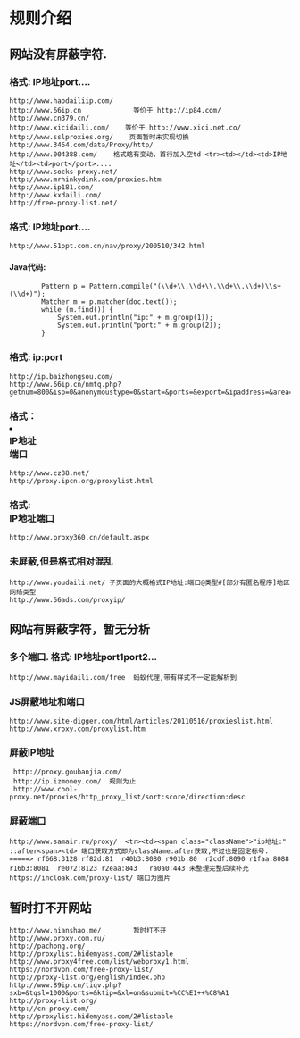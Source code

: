 # 规则介绍

## 网站没有屏蔽字符.

### 格式:  <tr><td>IP地址</td><td>port</td>....

    http://www.haodailiip.com/
    http://www.66ip.cn             等价于 http://ip84.com/   http://www.cn379.cn/
    http://www.xicidaili.com/    等价于 http://www.xici.net.co/
    http://www.sslproxies.org/    页面暂时未实现切换
    http://www.3464.com/data/Proxy/http/
    http://www.004388.com/    格式略有变动，首行加入空td <tr><td></td><td>IP地址</td><td>port</port>....
    http://www.socks-proxy.net/
    http://www.mrhinkydink.com/proxies.htm
    http://www.ip181.com/
    http://www.kxdaili.com/
    http://free-proxy-list.net/

### 格式:  <TR><TD>IP地址</TD><TD>port</TD>....

    http://www.51ppt.com.cn/nav/proxy/200510/342.html

#### Java代码:

            Pattern p = Pattern.compile("(\\d+\\.\\d+\\.\\d+\\.\\d+)\\s+(\\d+)");
            Matcher m = p.matcher(doc.text());
            while (m.find()) {
                System.out.println("ip:" + m.group(1));
                System.out.println("port:" + m.group(2));
            }

### 格式: ip:port

    http://ip.baizhongsou.com/
    http://www.66ip.cn/nmtq.php?getnum=800&isp=0&anonymoustype=0&start=&ports=&export=&ipaddress=&area=1&proxytype=2&api=66ip

### 格式：  <li><div>IP地址</div><div>端口</div>

    http://www.cz88.net/
    http://proxy.ipcn.org/proxylist.html

### 格式: <div><span>IP地址</span><span>端口</span>

    http://www.proxy360.cn/default.aspx

### 未屏蔽,但是格式相对混乱

    http://www.youdaili.net/ 子页面的大概格式IP地址:端口@类型#[部分有匿名程序]地区 网络类型
    http://www.56ads.com/proxyip/

## 网站有屏蔽字符，暂无分析

### 多个端口. 格式: <tr><td>IP地址</td><td><span>port1</span><span>port2</span>...<td>

    http://www.mayidaili.com/free  蚂蚁代理,带有样式不一定能解析到

### JS屏蔽地址和端口

    http://www.site-digger.com/html/articles/20110516/proxieslist.html
    http://www.xroxy.com/proxylist.htm

### 屏蔽IP地址

     http://proxy.goubanjia.com/
     http://ip.izmoney.com/  规则为止
     http://www.cool-proxy.net/proxies/http_proxy_list/sort:score/direction:desc

### 屏蔽端口

    http://www.samair.ru/proxy/  <tr><td><span class="className">"ip地址:" ::after<span><td> 端口获取方式即为className.after获取,不过也是固定标号. =====> rf668:3128 rf82d:81  r40b3:8080 r901b:80  r2cdf:8090 r1faa:8088  r16b3:8081  re072:8123 r2eaa:843   ra0a0:443 未整理完整后续补充
    https://incloak.com/proxy-list/ 端口为图片

## 暂时打不开网站

    http://www.nianshao.me/        暂时打不开
    http://www.proxy.com.ru/
    http://pachong.org/
    http://proxylist.hidemyass.com/2#listable
    http://www.proxy4free.com/list/webproxy1.html
    https://nordvpn.com/free-proxy-list/
    http://proxy-list.org/english/index.php
    http://www.89ip.cn/tiqv.php?sxb=&tqsl=1000&ports=&ktip=&xl=on&submit=%CC%E1++%C8%A1
    http://proxy-list.org/
    http://cn-proxy.com/
    http://proxylist.hidemyass.com/2#listable
    https://nordvpn.com/free-proxy-list/
